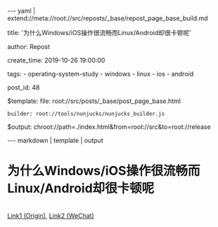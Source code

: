 --- yaml | extend://meta://root://src/reposts/_base/repost_page_base_build.md

title: '为什么Windows/iOS操作很流畅而Linux/Android却很卡顿呢'

author: Repost

create_time: 2019-10-26 19:00:00

tags:
    - operating-system-study
    - windows
    - linux
    - ios
    - android

post_id: 48

$template:
    file: root://src/posts/_base/post_page_base.html

    builder: root://tools/nunjucks/nunjucks_builder.js

$output: chroot://path=./index.html&from=root://src&to=root://release

--- markdown | template | output
# 为什么Windows/iOS操作很流畅而Linux/Android却很卡顿呢
\
[Link1 (Origin)](https://blog.csdn.net/dog250/article/details/96362789), [Link2 (WeChat)](https://mp.weixin.qq.com/s/2tkBhW8btWknRjlQ6o-azw)
